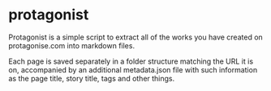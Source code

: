 # protagonist

Protagonist is a simple script to extract all of the works you have created on
protagonise.com into markdown files.

Each page is saved separately in a folder structure matching the URL it is on,
accompanied by an additional metadata.json file with such information as the
page title, story title, tags and other things.
